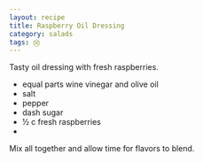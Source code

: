 ```yaml
---
layout: recipe
title: Raspberry Oil Dressing
category: salads
tags: ㉚
---
```

Tasty oil dressing with fresh raspberries.

- equal parts wine vinegar and olive oil
- salt
- pepper
- dash sugar
- ½ c fresh raspberries
- 
Mix all together and allow time for flavors to blend.
